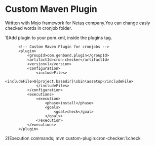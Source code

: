 # Custom Maven Plugin
Written with Mojo framework for Netaş company.You can change easly checked words in cronjob folder.

1)Add plugin to your pom.xml, inside the plugins tag.
```
      <!-- Custom Maven Plugin for cronjobs -->
      <plugin>
          <groupId>com.genband.plugin</groupId>
          <artifactId>cron-checker</artifactId>
          <version>1</version>
          <configuration>
              <includeFiles>
                  <includeFile>${project.basedir}\sbin\assetup</includeFile>
              </includeFiles>
          </configuration>
          <executions>
              <execution>
                  <phase>install</phase>
                  <goals>
                      <goal>check</goal>
                  </goals>
              </execution>
          </executions>
      </plugin>
```

2)Execution commands;
mvn custom-plugin:cron-checker:1:check
